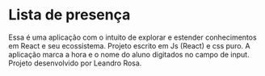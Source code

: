 # Lista de presença
Essa é uma aplicação com o intuito de explorar e estender conhecimentos em React e seu ecossistema.
Projeto escrito em Js (React) e css puro.
A aplicação marca a hora e o nome do aluno digitados no campo de input.
Projeto desenvolvido por Leandro Rosa.

